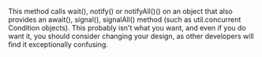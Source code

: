 This method calls wait(), notify() or notifyAll()() on an object that also provides an await(), signal(), signalAll() method (such as util.concurrent Condition objects). This probably isn't what you want, and even if you do want it, you should consider changing your design, as other developers will find it exceptionally confusing.